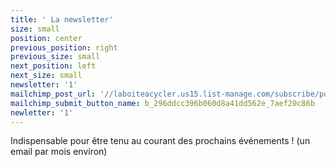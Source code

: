 ```yaml
---
title: ' La newsletter'
size: small
position: center
previous_position: right
previous_size: small
next_position: left
next_size: small
newsletter: '1'
mailchimp_post_url: '//laboiteacycler.us15.list-manage.com/subscribe/post?u=296ddcc396b060d8a41dd562e&amp;id=7aef20c86b'
mailchimp_submit_button_name: b_296ddcc396b060d8a41dd562e_7aef20c86b
newletter: '1'
---
```


Indispensable pour être tenu au courant des prochains événements ! (un email par mois environ)
